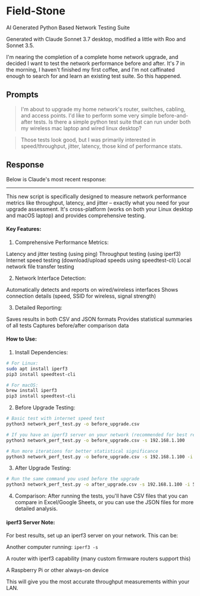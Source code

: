 # Field-Stone
AI Generated Python Based Network Testing Suite

Generated with Claude Sonnet 3.7 desktop, modified a little with Roo and Sonnet 3.5. 

I'm nearing the completion of a complete home network upgrade, and decided I want to test the network performance before and after. It's 7 in the morning, I haven't finished my first coffee, and I'm not caffinated enough to search for and learn an existing test suite. So this happened.

## Prompts 

> I'm about to upgrade my home network's router, switches, cabling, and access points. I'd like to perform some very simple before-and-after tests. Is there a simple python test suite that can run under both my wireless mac laptop and wired linux desktop?

> Those tests look good, but I was primarily interested in speed/throughput, jitter, latency, those kind of performance stats.

## Response

Below is Claude's most recent response:

---

This new script is specifically designed to measure network performance metrics like throughput, latency, and jitter – exactly what you need for your upgrade assessment. It's cross-platform (works on both your Linux desktop and macOS laptop) and provides comprehensive testing.

#### Key Features:

1. Comprehensive Performance Metrics:

Latency and jitter testing (using ping)
Throughput testing (using iperf3)
Internet speed testing (download/upload speeds using speedtest-cli)
Local network file transfer testing


2. Network Interface Detection:

Automatically detects and reports on wired/wireless interfaces
Shows connection details (speed, SSID for wireless, signal strength)


3. Detailed Reporting:

Saves results in both CSV and JSON formats
Provides statistical summaries of all tests
Captures before/after comparison data



#### How to Use:

1. Install Dependencies:
```bash
# For Linux:
sudo apt install iperf3
pip3 install speedtest-cli

# For macOS:
brew install iperf3
pip3 install speedtest-cli
```

2. Before Upgrade Testing:
```bash
# Basic test with internet speed test
python3 network_perf_test.py -o before_upgrade.csv

# If you have an iperf3 server on your network (recommended for best results):
python3 network_perf_test.py -o before_upgrade.csv -s 192.168.1.100

# Run more iterations for better statistical significance
python3 network_perf_test.py -o before_upgrade.csv -s 192.168.1.100 -i 5
```

3. After Upgrade Testing:
```bash
# Run the same command you used before the upgrade
python3 network_perf_test.py -o after_upgrade.csv -s 192.168.1.100 -i 5
```

4. Comparison:
After running the tests, you'll have CSV files that you can compare in Excel/Google Sheets, or you can use the JSON files for more detailed analysis.

#### iperf3 Server Note:
For best results, set up an iperf3 server on your network. This can be:

Another computer running: `iperf3 -s`

A router with iperf3 capability (many custom firmware routers support this)

A Raspberry Pi or other always-on device

This will give you the most accurate throughput measurements within your LAN.

